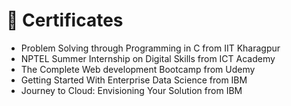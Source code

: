 # 🥇 Certificates
- Problem Solving through Programming in C from IIT Kharagpur 
- NPTEL Summer Internship on Digital Skills from ICT Academy 
- The Complete Web development Bootcamp from Udemy 
- Getting Started With Enterprise Data Science from IBM 
- Journey to Cloud: Envisioning Your Solution from IBM 